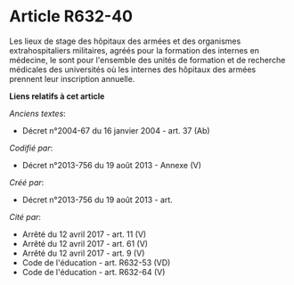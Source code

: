 # Article R632-40

Les lieux de stage des hôpitaux des armées et des organismes extrahospitaliers militaires, agréés pour la formation des
internes en médecine, le sont pour l'ensemble des unités de formation et de recherche médicales des universités où les
internes des hôpitaux des armées prennent leur inscription annuelle.

**Liens relatifs à cet article**

_Anciens textes_:

  - Décret n°2004-67 du 16 janvier 2004 - art. 37 (Ab)

_Codifié par_:

  - Décret n°2013-756 du 19 août 2013 -  Annexe (V)

_Créé par_:

  - Décret n°2013-756 du 19 août 2013 - art.

_Cité par_:

  - Arrêté du 12 avril 2017 - art. 11 (V)
  - Arrêté du 12 avril 2017 - art. 61 (V)
  - Arrêté du 12 avril 2017 - art. 9 (V)
  - Code de l'éducation - art. R632-53 (VD)
  - Code de l'éducation - art. R632-64 (V)

